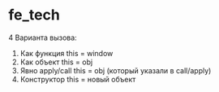 # fe_tech
4 Варианта вызова:
1. Как функция      this = window
2. Как объект       this = obj
3. Явно apply/call  this = obj (который указали в call/apply)
4. Конструктор      this = новый объект
